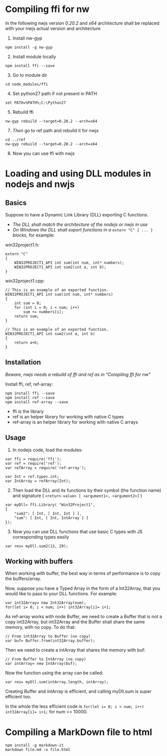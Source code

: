 # Compiling ffi for nw

In the following nwjs version *0.20.2* and *x64* architecture shall be replaced with your nwjs actual version and architecture

1. Install nw-gyp
```
npm install -g nw-gyp
```

2. Install module locally
```
npm install ffi --save
```
	
3. Go to module dir
```
cd node_modules/ffi
```
	
4. Set python27 path if not present in PATH
```
set PATH=%PATH%;C:\Python27
```
	
5. Rebuild ffi
```
nw-gyp rebuild --target=0.20.2 --arch=x64
```

7. *Then* go to ref path and rebuild it for nwjs
```
cd ../ref
nw-gyp rebuild --target=0.20.2 --arch=x64
```
	
8. Now you can use ffi with nwjs
	

# Loading and using DLL modules in nodejs and nwjs

## Basics

Suppose to have a Dynamic Link Library (DLL) exporting C functions.
- *The DLL shall match the architecture of the nodejs or nwjs in use*
- *On Windows the DLL shall export functions in a* `extern "C" { ... }` *blocks*, for example:

win32project1.h:
```
extern "C"
{
	WIN32PROJECT1_API int sum(int num, int* numbers);
	WIN32PROJECT1_API int sum2(int a, int b);
}
```

win32project1.cpp:
```
// This is an example of an exported function.
WIN32PROJECT1_API int sum(int num, int* numbers)
{
	int sum = 0;
	for (int i = 0; i < num; i++)
		sum += numbers[i];
	return sum;
}

// This is an example of an exported function.
WIN32PROJECT1_API int sum2(int a, int b)
{
	return a+b;
}
```

## Installation

*Beware, nwjs needs a rebuild of ffi and ref as in "Compiling ffi for nw"*

Install ffi, ref, ref-array:
```
npm install ffi --save 
npm install ref --save
npm install ref-array --save
```
- ffi is the library 
- ref is an helper library for working with native C types
- ref-array is an helper library for working with native C arrays

## Usage

1. In nodejs code, load the modules:
```
var ffi = require('ffi');
var ref = require('ref');
var refArray = require('ref-array');

var Int = ref.types.int;
var IntArray = refArray(Int);
```

2. Then load the DLL and its functions by their symbol (the function name) and signature ( `<return-value> [ <argument1>, <argument2>]` )
```
var myDll= ffi.Library( "Win32Project1", 
{
	"sum2": [ Int, [ Int, Int ] ],
	"sum": [ Int, [ Int, IntArray ] ]
});
```

3. Now you can use DLL functions that use basic C types with JS corresponding types easily
```
var res= myDll.sum2(13, 29);
```

## Working with buffers

When working with buffer, the best way in terms of performance is to copy the buffers/array.

Now, suppose you have a Typed Array in the form of a Int32Array, that you would like to pass to your DLL functions. For example:
```
var int32Array= new Int32Array(num);
for(let i= 0; i < num; i++) int32Array[i]= i+1;
```

As ref-array works with node Buffer, we need to create a Buffer that is not a copy int32Array, but int32Array and the Buffer shall share the same memory, with no copy. To do that:
```
// From int32Array to Buffer (no copy)
var buf= Buffer.from(int32Array.buffer);
```

Then we need to create a intArray that shares the memory with buf:	
```
// From Buffer to IntArray (no copy)
var intArray= new IntArray(buf);
```

Now the function using the array can be called:
```
var res= myDll.sum(intArray.length, intArray);
```

Creating Buffer and intArray is efficient, and calling myDll.sum is super efficient too.

In the whole the less efficient code is `for(let i= 0; i < num; i++) int32Array[i]= i+1;` for num >> 10000.

# Compiling a MarkDown file to html
```
npm install -g markdown-it
markdown file.md -o file.html
```

